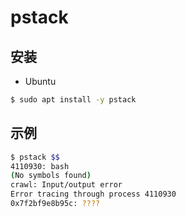 # pstack

## 安装

* Ubuntu

```sh
$ sudo apt install -y pstack
```

## 示例

```sh
$ pstack $$
4110930: bash
(No symbols found)
crawl: Input/output error
Error tracing through process 4110930
0x7f2bf9e8b95c: ????
```
